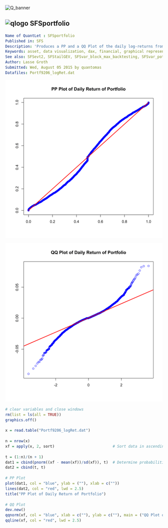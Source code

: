 
![Q_banner](https://github.com/QuantLet/Styleguide-and-Validation-procedure/blob/master/pictures/banner.png)

## ![qlogo](https://github.com/QuantLet/Styleguide-and-Validation-procedure/blob/master/pictures/qloqo.png) **SFSportfolio**

```yaml
Name of QuantLet : SFSportfolio 
Published in: SFS
Description: 'Produces a PP and a QQ Plot of the daily log-returns from 1992-01-01 to 2006-12-29 of a portfolio of Bayer, BMW and Siemens stock.'
Keywords: asset, data visualization, dax, financial, graphical representation, log-returns, plot, portfolio, pp-plot, qq-plot, returns
See also: SFSevt2, SFStailGEV, SFSvar_block_max_backtesting, SFSvar_pot_backtesting, SFSvarblockmaxbacktesting, SFSvarpotbacktesting
Author: Lasse Groth
Submitted: Wed, August 05 2015 by quantomas
Datafiles: Portf9206_logRet.dat
```

![Picture1](SFSportfolio_1-1.png)

![Picture2](SFSportfolio_2-1.png)


```r
# clear variables and close windows
rm(list = ls(all = TRUE))
graphics.off()

x = read.table("Portf9206_logRet.dat")

n = nrow(x)
xf = apply(x, 2, sort)                          # Sort data in ascending order

t = (1:n)/(n + 1)
dat1 = cbind(pnorm((xf - mean(xf))/sd(xf)), t)  # Determine probabilities
dat2 = cbind(t, t)

# PP Plot
plot(dat1, col = "blue", ylab = (""), xlab = c(""))
lines(dat2, col = "red", lwd = 2.5)
title("PP Plot of Daily Return of Portfolio")

# QQ Plot
dev.new()
qqnorm(xf, col = "blue", xlab = c(""), ylab = c(""), main = ("QQ Plot of Daily Return of Portfolio"))
qqline(xf, col = "red", lwd = 2.5) 
```
